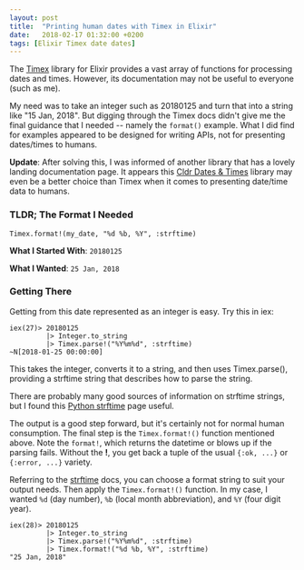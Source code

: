 ```yaml
---
layout: post
title:  "Printing human dates with Timex in Elixir"
date:   2018-02-17 01:32:00 +0200
tags: [Elixir Timex date dates]
---
```


The [Timex](https://hexdocs.pm/timex/getting-started.html) library for Elixir provides a vast
array of functions for processing dates and times.  However, its documentation may not be useful
to everyone (such as me).

My need was to take an integer such as 20180125 and turn that into a string like "15 Jan, 2018".
But digging through the Timex docs didn't give me the final guidance that I needed -- namely the
`format()` example.  What I did find for examples appeared to be designed for writing APIs, not
for presenting dates/times to humans.

**Update**: After solving this, I was informed of another library that has a lovely landing
documentation page.  It appears this [Cldr Dates & Times](https://hexdocs.pm/ex_cldr_dates_times/readme.html)
library may even be a better choice than Timex when it comes to presenting date/time data
to humans.

### TLDR; The Format I Needed

    Timex.format!(my_date, "%d %b, %Y", :strftime)

**What I Started With**: `20180125`

**What I Wanted**: `25 Jan, 2018`

### Getting There

Getting from this date represented as an integer is easy.  Try this in iex:

```
iex(27)> 20180125 
         |> Integer.to_string 
         |> Timex.parse!("%Y%m%d", :strftime)
~N[2018-01-25 00:00:00]
```

This takes the integer, converts it to a string, and then uses Timex.parse(),
providing a strftime string that describes how to parse the string.

There are probably many good sources of information on strftime strings,
but I found this [Python strftime](http://strftime.org/) page useful.

The output is a good step forward, but it's certainly not
for normal human consumption.  The final step is the `Timex.format!()` function
mentioned above.  Note the `format!`, which returns the datetime or blows up
if the parsing fails.  Without the **!**, you get back a tuple of the usual
`{:ok, ...}` or `{:error, ...}` variety.  

Referring to the [strftime](http://strftime.org/) docs, you can choose a format
string to suit your output needs.  Then apply the `Timex.format!()` function.
In my case, I wanted `%d` (day number), `%b` (local month abbreviation), and
`%Y` (four digit year).

```
iex(28)> 20180125 
         |> Integer.to_string 
         |> Timex.parse!("%Y%m%d", :strftime) 
         |> Timex.format!("%d %b, %Y", :strftime)
"25 Jan, 2018"
```



